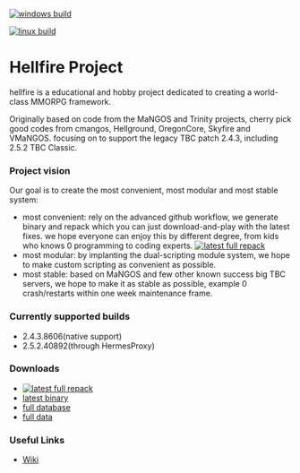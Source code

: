 [![windows build](https://github.com/Hellfire-Core/core/actions/workflows/windows-build.yml/badge.svg)](https://github.com/Hellfire-Core/core/actions/workflows/windows-build.yml)

[![linux build](https://github.com/Hellfire-Core/core/actions/workflows/linux-build.yml/badge.svg)](https://github.com/Hellfire-Core/core/actions/workflows/linux-build.yml)

# Hellfire Project
hellfire is a educational and hobby project dedicated to creating a world-class MMORPG framework. 

Originally based on code from the MaNGOS and Trinity projects, cherry pick good codes from cmangos, Hellground, OregonCore, Skyfire and VMaNGOS. focusing on to support the legacy TBC patch 2.4.3, including 2.5.2 TBC Classic. 

### Project vision
Our goal is to create the most convenient, most modular and most stable system:
- most convenient: rely on the advanced github workflow, we generate binary and repack which you can just download-and-play with the latest fixes. we hope everyone can enjoy this by different degree, from kids who knows 0 programming to coding experts.
[![latest full repack](https://github.com/Hellfire-Core/core/actions/workflows/repacker-afterbinrelease.yml/badge.svg)](https://github.com/Hellfire-Core/core/actions/workflows/repacker-afterbinrelease.yml)
- most modular: by implanting the dual-scripting module system, we hope to make custom scripting as convenient as possible.
- most stable: based on MaNGOS and few other known success big TBC servers, we hope to make it as stable as possible, example 0 crash/restarts within one week maintenance frame.

### Currently supported builds
- 2.4.3.8606(native support)
- 2.5.2.40892(through HermesProxy)


### Downloads
- [![latest full repack](https://github.com/Hellfire-Core/core/actions/workflows/repacker-afterbinrelease.yml/badge.svg)](https://github.com/Hellfire-Core/core/actions/workflows/repacker-afterbinrelease.yml)
- [latest binary](https://github.com/Hellfire-Core/core/releases/tag/latest)
- [full database](https://github.com/Hellfire-Core/core/releases/tag/db-latest) 
- [full data](https://github.com/Hellfire-Core/core/releases/tag/data-latest) 

### Useful Links
- [Wiki](https://hellfire-core.github.io)
